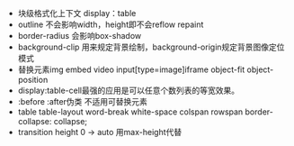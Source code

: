 + 块级格式化上下文 display：table
+ outline 不会影响width，height即不会reflow repaint
+ border-radius 会影响box-shadow
+ background-clip 用来规定背景绘制，background-origin规定背景图像定位模式
+ 替换元素img embed video input[type=image]iframe  object-fit object-position
+ display:table-cell最强的应用是可以任意个数列表的等宽效果。
+ :before :after伪类 不适用可替换元素
+ table table-layout word-break white-space colspan rowspan border-collapse: collapse;
+ transition height 0 -> auto 用max-height代替